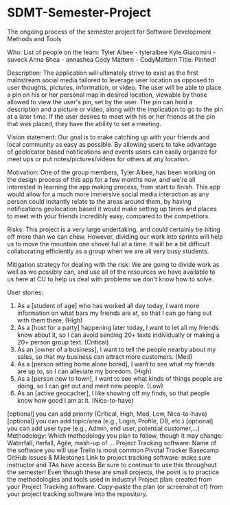 # SDMT-Semester-Project
The ongoing process of the semester project for Software Development Methods and Tools

Who: List of people on the team: Tyler Albee - tyleralbee
                                 Kyle Giacomini - suveck
                                 Anna Shea - annashea
                                 Cody Mattern - CodyMattern
Title: Pinned!

Description: The application will ultimately strive to exist as the first mainstream social media tailored to leverage user location as              opposed to user thoughts, pictures, information, or video. The user will be able to place a pin on his or her personal map              in desired location, viewable by those allowed to view the user's pin, set by the user. The pin can hold a description and              a picture or video, along with the implication to go to the pin at a later time. If the user desires to meet with his or                her friends at the pin that was placed, they have the ability to set a meeting.

Vision statement: Our goal is to make catching up with your friends and local community as easy as possible. By allowing users to take                     advantage of geolocator based notifications and events users can easily organize for meet ups or put                                     notes/pictures/videos for others at any location.

Motivation: One of the group members, Tyler Albee, has been working on the design process of this app for a few months now, and we're               all interested in learning the app making process, from start to finish. This app would allow for a much more immersive                 social media interaction as any person could instantly relate to the areas around them, by having notifications geolocation             based it would make setting up times and places to meet with your friends incredibly easy, compared to the competitors. 

Risks: This project is a very large undertaking, and could certainly be biting off more than we can chew. However, dividing our work            into sprints will help us to move the mountain one shovel full at a time. It will be a bit difficult collaborating efficiently as        a group when we are all very busy students. 

Mitigation strategy for dealing with the risk: We are going to divide work as well as we possibly can, and use all of the resources we                                                  have available to us here at CU to help us deal with problems we don't know how to solve. 

User stories:
1. As a [student of age] who has worked all day today, I want more information on what bars my friends are at, so that I can go hang out    with them there. (High)
2. As a [host for a party] happening later today, I want to let all my friends know about it, so I can avoid sending 20+ texts              individually or making a 20+ person group text. (Critical)
3. As an [owner of a business], I want to tell the people nearby about my sales, so that my business can attract more customers. (Med)
4. As a [person sitting home alone bored], I want to see what my friends are up to, so I can alleviate my boredom. (High)
5. As a [person new to town], I want to see what kinds of things people are doing, so I can get out and meet new people. (Low)
6. As an [active geocacher], I like showing off my finds, so that people know how good I am at it. (Nice-to-have)


[optional] you can add priority (Critical, High, Med, Low, Nice-to-have)
[optional] you can add topic/area (e.g., Login, Profile, DB, etc.)
[optional] you can add user type (e.g., Admin, end user, potential customer,…)
Methodology: Which methodology you plan to follow, though it may change: Waterfall, iterfall, Agile, mash-up of …
Project Tracking software:
Name of the software you will use
Trello is most common
Pivotal Tracker
Basecamp
GitHub Issues & Milestones
Link to project tracking software: make sure instructor and TAs have access
Be sure to continue to use this throughout the semester! Even though these are small projects, the point is to practice the methodologies and tools used in industry!
Project plan: created from your Project Tracking software. Copy-paste the plan (or screenshot of) from your project tracking software into the repository.
